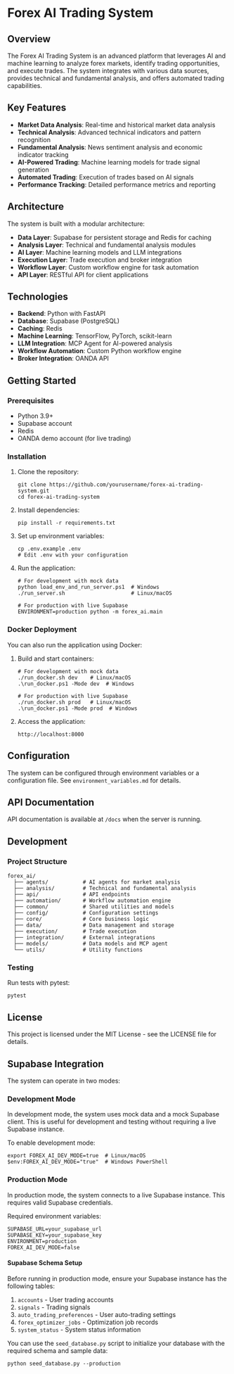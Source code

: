 # Forex AI Trading System

## Overview

The Forex AI Trading System is an advanced platform that leverages AI and machine learning to analyze forex markets, identify trading opportunities, and execute trades. The system integrates with various data sources, provides technical and fundamental analysis, and offers automated trading capabilities.

## Key Features

- **Market Data Analysis**: Real-time and historical market data analysis
- **Technical Analysis**: Advanced technical indicators and pattern recognition
- **Fundamental Analysis**: News sentiment analysis and economic indicator tracking
- **AI-Powered Trading**: Machine learning models for trade signal generation
- **Automated Trading**: Execution of trades based on AI signals
- **Performance Tracking**: Detailed performance metrics and reporting

## Architecture

The system is built with a modular architecture:

- **Data Layer**: Supabase for persistent storage and Redis for caching
- **Analysis Layer**: Technical and fundamental analysis modules
- **AI Layer**: Machine learning models and LLM integrations
- **Execution Layer**: Trade execution and broker integration
- **Workflow Layer**: Custom workflow engine for task automation
- **API Layer**: RESTful API for client applications

## Technologies

- **Backend**: Python with FastAPI
- **Database**: Supabase (PostgreSQL)
- **Caching**: Redis
- **Machine Learning**: TensorFlow, PyTorch, scikit-learn
- **LLM Integration**: MCP Agent for AI-powered analysis
- **Workflow Automation**: Custom Python workflow engine
- **Broker Integration**: OANDA API

## Getting Started

### Prerequisites

- Python 3.9+
- Supabase account
- Redis
- OANDA demo account (for live trading)

### Installation

1. Clone the repository:
   ```
   git clone https://github.com/yourusername/forex-ai-trading-system.git
   cd forex-ai-trading-system
   ```

2. Install dependencies:
   ```
   pip install -r requirements.txt
   ```

3. Set up environment variables:
   ```
   cp .env.example .env
   # Edit .env with your configuration
   ```

4. Run the application:
   ```
   # For development with mock data
   python load_env_and_run_server.ps1  # Windows
   ./run_server.sh                     # Linux/macOS
   
   # For production with live Supabase
   ENVIRONMENT=production python -m forex_ai.main
   ```

### Docker Deployment

You can also run the application using Docker:

1. Build and start containers:
   ```
   # For development with mock data
   ./run_docker.sh dev    # Linux/macOS
   .\run_docker.ps1 -Mode dev  # Windows
   
   # For production with live Supabase
   ./run_docker.sh prod   # Linux/macOS
   .\run_docker.ps1 -Mode prod  # Windows
   ```

2. Access the application:
   ```
   http://localhost:8000
   ```

## Configuration

The system can be configured through environment variables or a configuration file. See `environment_variables.md` for details.

## API Documentation

API documentation is available at `/docs` when the server is running.

## Development

### Project Structure

```
forex_ai/
  ├── agents/           # AI agents for market analysis
  ├── analysis/         # Technical and fundamental analysis
  ├── api/              # API endpoints
  ├── automation/       # Workflow automation engine
  ├── common/           # Shared utilities and models
  ├── config/           # Configuration settings
  ├── core/             # Core business logic
  ├── data/             # Data management and storage
  ├── execution/        # Trade execution
  ├── integration/      # External integrations
  ├── models/           # Data models and MCP agent
  └── utils/            # Utility functions
```

### Testing

Run tests with pytest:
```
pytest
```

## License

This project is licensed under the MIT License - see the LICENSE file for details.

## Supabase Integration

The system can operate in two modes:

### Development Mode

In development mode, the system uses mock data and a mock Supabase client. This is useful for development and testing without requiring a live Supabase instance.

To enable development mode:
```
export FOREX_AI_DEV_MODE=true  # Linux/macOS
$env:FOREX_AI_DEV_MODE="true"  # Windows PowerShell
```

### Production Mode

In production mode, the system connects to a live Supabase instance. This requires valid Supabase credentials.

Required environment variables:
```
SUPABASE_URL=your_supabase_url
SUPABASE_KEY=your_supabase_key
ENVIRONMENT=production
FOREX_AI_DEV_MODE=false
```

#### Supabase Schema Setup

Before running in production mode, ensure your Supabase instance has the following tables:

1. `accounts` - User trading accounts
2. `signals` - Trading signals
3. `auto_trading_preferences` - User auto-trading settings
4. `forex_optimizer_jobs` - Optimization job records
5. `system_status` - System status information

You can use the `seed_database.py` script to initialize your database with the required schema and sample data:
```
python seed_database.py --production
```